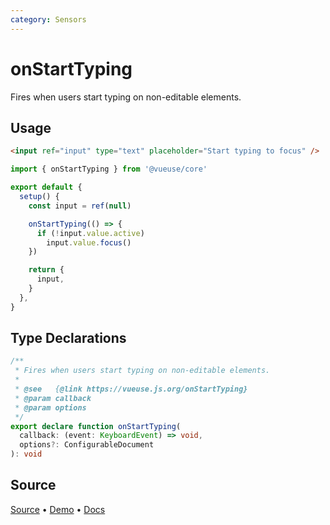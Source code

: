 ```yaml
---
category: Sensors
---
```


# onStartTyping

Fires when users start typing on non-editable elements.

## Usage

```html
<input ref="input" type="text" placeholder="Start typing to focus" />
```

```ts {7-10}
import { onStartTyping } from '@vueuse/core'

export default {
  setup() {
    const input = ref(null)

    onStartTyping(() => {
      if (!input.value.active)
        input.value.focus()
    })

    return {
      input,
    }
  },
}
```


<!--FOOTER_STARTS-->
## Type Declarations

```typescript
/**
 * Fires when users start typing on non-editable elements.
 *
 * @see   {@link https://vueuse.js.org/onStartTyping}
 * @param callback
 * @param options
 */
export declare function onStartTyping(
  callback: (event: KeyboardEvent) => void,
  options?: ConfigurableDocument
): void
```

## Source

[Source](https://github.com/vueuse/vueuse/blob/main/packages/core/onStartTyping/index.ts) • [Demo](https://github.com/vueuse/vueuse/blob/main/packages/core/onStartTyping/demo.vue) • [Docs](https://github.com/vueuse/vueuse/blob/main/packages/core/onStartTyping/index.md)


<!--FOOTER_ENDS-->
